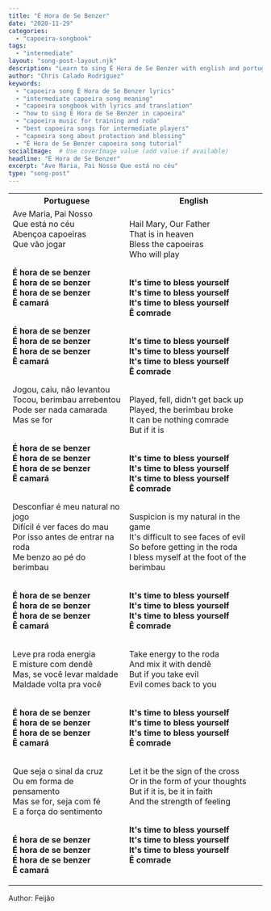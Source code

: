 ```yaml
---
title: "É Hora de Se Benzer"
date: "2020-11-29"
categories:
  - "capoeira-songbook"
tags:
  - "intermediate"
layout: "song-post-layout.njk"
description: "Learn to sing É Hora de Se Benzer with english and portuguese translations along with a video to help you learn."
author: "Chris Calado Rodriguez"
keywords:
  - "capoeira song É Hora de Se Benzer lyrics"
  - "intermediate capoeira song meaning"
  - "capoeira songbook with lyrics and translation"
  - "how to sing É Hora de Se Benzer in capoeira"
  - "capoeira music for training and roda"
  - "best capoeira songs for intermediate players"
  - "capoeira song about protection and blessing"
  - "É Hora de Se Benzer capoeira song tutorial"
socialImage:  # Use coverImage value (add value if available)
headline: "É Hora de Se Benzer"
excerpt: "Ave Maria, Pai Nosso Que está no céu"
type: "song-post"
---
```


<table class="capoeira-table">
    <tr class="header-row">
        <th>Portuguese</th>
        <th>English</th>
    </tr>
    <tr>
        <td>Ave Maria, Pai Nosso<br>
Que está no céu<br>
Abençoa capoeiras<br>
Que vão jogar<br><br>

<strong>É hora de se benzer<br>
É hora de se benzer<br>
É hora de se benzer<br>
Ê camará</strong><br><br>

<strong>É hora de se benzer<br>
É hora de se benzer<br>
É hora de se benzer<br>
Ê camará</strong><br><br>

Jogou, caiu, não levantou<br>
Tocou, berimbau arrebentou<br>
Pode ser nada camarada<br>
Mas se for<br><br>

<strong>É hora de se benzer<br>
É hora de se benzer<br>
É hora de se benzer<br>
Ê camará</strong><br><br>

Desconfiar é meu natural no jogo<br>
Difícil é ver faces do mau<br>
Por isso antes de entrar na roda<br>
Me benzo ao pé do berimbau<br><br>

<strong>É hora de se benzer<br>
É hora de se benzer<br>
É hora de se benzer<br>
Ê camará</strong><br><br>

Leve pra roda energia<br>
E misture com dendê<br>
Mas, se você levar maldade<br>
Maldade volta pra você<br><br>

<strong>É hora de se benzer<br>
É hora de se benzer<br>
É hora de se benzer<br>
Ê camará</strong><br><br>

Que seja o sinal da cruz<br>
Ou em forma de pensamento<br>
Mas se for, seja com fé<br>
E a força do sentimento<br><br>

<strong>É hora de se benzer<br>
É hora de se benzer<br>
É hora de se benzer<br>
Ê camará</strong></td>
        <td>Hail Mary, Our Father<br>
That is in heaven<br>
Bless the capoeiras<br>
Who will play<br><br>

<strong>It's time to bless yourself<br>
It's time to bless yourself<br>
It's time to bless yourself<br>
Ê comrade</strong><br><br>

<strong>It's time to bless yourself<br>
It's time to bless yourself<br>
It's time to bless yourself<br>
Ê comrade</strong><br><br>

Played, fell, didn't get back up<br>
Played, the berimbau broke<br>
It can be nothing comrade<br>
But if it is<br><br>

<strong>It's time to bless yourself<br>
It's time to bless yourself<br>
It's time to bless yourself<br>
Ê comrade</strong><br><br>

Suspicion is my natural in the game<br>
It's difficult to see faces of evil<br>
So before getting in the roda<br>
I bless myself at the foot of the berimbau<br><br>

<strong>It's time to bless yourself<br>
It's time to bless yourself<br>
It's time to bless yourself<br>
Ê comrade</strong><br><br>

Take energy to the roda<br>
And mix it with dendê<br>
But if you take evil<br>
Evil comes back to you<br><br>

<strong>It's time to bless yourself<br>
It's time to bless yourself<br>
It's time to bless yourself<br>
Ê comrade</strong><br><br>

Let it be the sign of the cross<br>
Or in the form of your thoughts<br>
But if it is, be it in faith<br>
And the strength of feeling<br><br>

<strong>It's time to bless yourself<br>
It's time to bless yourself<br>
It's time to bless yourself<br>
Ê comrade</strong></td>
    </tr>
</table>
<figcaption>
Author: Feijão
</figcaption>